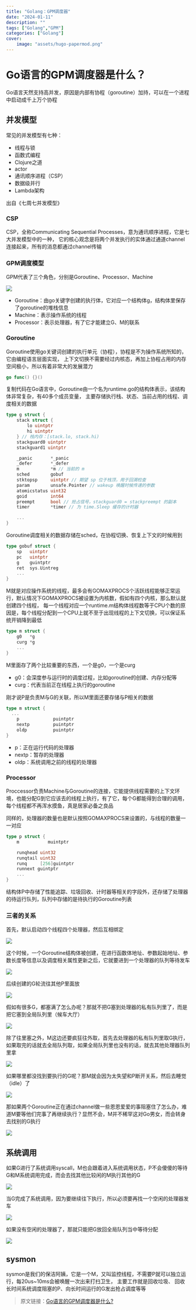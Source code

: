 ```yaml
---
title: "Golang：GPM调度器"
date: "2024-01-11"
description: ""
tags: ["Golang","GPM"]
categories: ["Golang"]
cover:
    image: "assets/hugo-papermod.png"
---
```

# Go语言的GPM调度器是什么？

Go语言天然支持高并发，原因是内部有协程（goroutine）加持，可以在一个进程中启动成千上万个协程


## 并发模型

常见的并发模型有七种：

- 线程与锁
- 函数式编程
- Clojure之道
- actor
- 通讯顺序进程（CSP）
- 数据级并行
- Lambda架构

出自《七周七并发模型》


### CSP

CSP，全称Communicating Sequential Processes，意为通讯顺序进程，它是七大并发模型中的一种，
它的核心观念是将两个并发执行的实体通过通道channel连接起来，所有的消息都通过channel传输


### GPM调度模型

GPM代表了三个角色，分别是Goroutine、Processor、Machine

![](../images/17188139512ef9a8.jpg)

- Goroutine：由go关键字创建的执行体，它对应一个结构体g，结构体里保存了goroutine的堆栈信息
- Machine：表示操作系统的线程
- Processor：表示处理器，有了它才能建立G、M的联系

### Goroutine

Goroutine使用go关键词创建的执行单元（协程），协程是不为操作系统所知的，它由编程语言层面实现，
上下文切换不需要经过内核态，再加上协程占用的内存空间极小，所以有着非常大的发展潜力

```go
go func() {}()
```

复制代码在Go语言中，Goroutine由一个名为runtime.go的结构体表示，该结构体非常复杂，有40多个成员变量，
主要存储执行栈、状态、当前占用的线程、调度相关的数据

```go
type g struct {
	stack struct {
		lo uintptr
		hi uintptr
	} // 栈内存：[stack.lo, stack.hi)
	stackguard0	uintptr
	stackguard1 uintptr

	_panic       *_panic
	_defer       *_defer
	m            *m // 当前的 m
	sched        gobuf
	stktopsp     uintptr // 期望 sp 位于栈顶，用于回溯检查
	param        unsafe.Pointer // wakeup 唤醒时候传递的参数
	atomicstatus uint32
	goid         int64
	preempt      bool // 抢占信号，stackguard0 = stackpreempt 的副本
	timer        *timer // 为 time.Sleep 缓存的计时器

	...
}
```
Goroutine调度相关的数据存储在sched，在协程切换、恢复上下文的时候用到

```go
type gobuf struct {
	sp   uintptr
	pc   uintptr
	g    guintptr
	ret  sys.Uintreg
	...
}
```

M就是对应操作系统的线程，最多会有GOMAXPROCS个活跃线程能够正常运行，默认情况下GOMAXPROCS被设置为内核数，假如有四个内核，那么默认就创建四个线程，
每一个线程对应一个runtime.m结构体线程数等于CPU个数的原因是，每个线程分配到一个CPU上就不至于出现线程的上下文切换，可以保证系统开销降到最低

```go
type m struct {
	g0   *g 
	curg *g
	...
}
```

M里面存了两个比较重要的东西，一个是g0，一个是curg

- g0：会深度参与运行时的调度过程，比如goroutine的创建、内存分配等
- curg：代表当前正在线程上执行的goroutine

刚才说P是负责M与G的关联，所以M里面还要存储与P相关的数据

```go
type m struct {
  ...
	p             puintptr
	nextp         puintptr
	oldp          puintptr
}
```

- p：正在运行代码的处理器
- nextp：暂存的处理器
- oldp：系统调用之前的线程的处理器

### Processor

Proccessor负责Machine与Goroutine的连接，它能提供线程需要的上下文环境，也能分配G到它应该去的线程上执行，有了它，每个G都能得到合理的调用，每个线程都不再浑水摸鱼，真是居家必备之良品

同样的，处理器的数量也是默认按照GOMAXPROCS来设置的，与线程的数量一一对应

```go
type p struct {
	m           muintptr

	runqhead uint32
	runqtail uint32
	runq     [256]guintptr
	runnext guintptr
	...
}
```

结构体P中存储了性能追踪、垃圾回收、计时器等相关的字段外，还存储了处理器的待运行队列，队列中存储的是待执行的Goroutine列表

### 三者的关系

首先，默认启动四个线程四个处理器，然后互相绑定

![](assets/p-m.jpg)

这个时候，一个Goroutine结构体被创建，在进行函数体地址、参数起始地址、参数长度等信息以及调度相关属性更新之后，它就要进到一个处理器的队列等待发车

![](assets/g.jpg)

后续创建的G轮流往其他P里面放

![](assets/more-g.jpg)

假如有很多G，都塞满了怎么办呢？那就不把G塞到处理器的私有队列里了，而是把它塞到全局队列里（候车大厅）

![](assets/more-more-g.jpg)

除了往里塞之外，M这边还要疯狂往外取，首先去处理器的私有队列里取G执行，如果取完的话就去全局队列取，如果全局队列里也没有的话，就去其他处理器队列里拿

![](assets/steal-g.jpg)

如果哪里都没找到要执行的G呢？那M就会因为太失望和P断开关系，然后去睡觉（idle）了

![](assets/broken-heart-m.jpg)

那如果两个Goroutine正在通过channel做一些恩恩爱爱的事阻塞住了怎么办，难道M要等他们完事了再继续执行？显然不会，M并不稀罕这对Go男女，而会转身去找别的G执行

![](assets/found-new-g.jpg)


## 系统调用

如果G进行了系统调用syscall，M也会跟着进入系统调用状态，P不会傻傻的等待G和M系统调用完成，而会去找其他比较闲的M执行其他的G

![](assets/found-new-g-2.jpg)

当G完成了系统调用，因为要继续往下执行，所以必须要再找一个空闲的处理器发车

![](assets/found-new-p.jpg)

如果没有空闲的处理器了，那就只能把G放回全局队列当中等待分配

![](assets/wait-new-p.jpg)


## sysmon

sysmon是我们的保洁阿姨，它是一个M，又叫监控线程，不需要P就可以独立运行，每20us~10ms会被唤醒一次出来打扫卫生，
主要工作就是回收垃圾、 回收长时间系统调度阻塞的P、向长时间运行的G发出抢占调度等等

> 原文链接：<a href="https://github.com/lifei6671/interview-go/blob/master/base/go-gpm.md" target="_blank">Go语言的GPM调度器是什么?</a>

